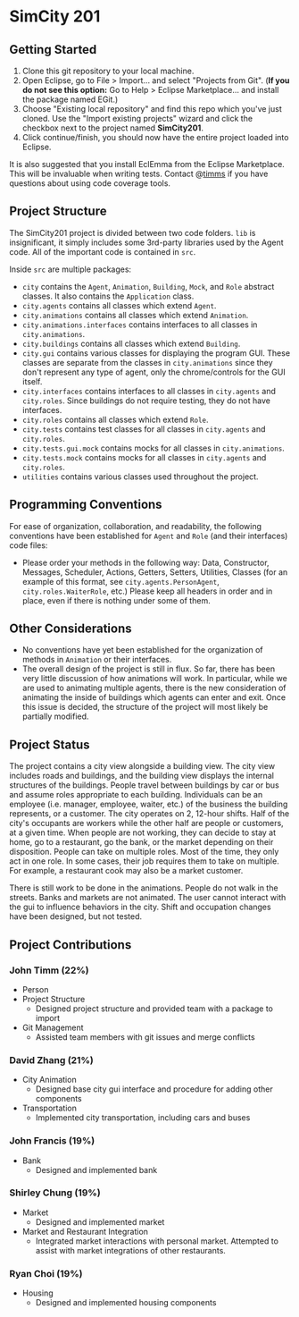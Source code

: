 SimCity 201
===========

## Getting Started

1. Clone this git repository to your local machine.
2. Open Eclipse, go to File > Import... and select "Projects from Git". (**If you do not see this option:** Go to Help > Eclipse Marketplace... and install the package named EGit.) 
3. Choose "Existing local repository" and find this repo which you've just cloned. Use the "Import existing projects" wizard and click the checkbox next to the project named **SimCity201**.
4. Click continue/finish, you should now have the entire project loaded into Eclipse.

It is also suggested that you install EclEmma from the Eclipse Marketplace. This will be invaluable when writing tests. Contact @[timms](https://github.com/timms) if you have questions about using code coverage tools.

## Project Structure 

The SimCity201 project is divided between two code folders. `lib` is insignificant, it simply includes some 3rd-party libraries used by the Agent code. All of the important code is contained in `src`.

Inside `src` are multiple packages:

* `city` contains the `Agent`, `Animation`, `Building`, `Mock`, and `Role` abstract classes. It also contains the `Application` class.
* `city.agents` contains all classes which extend `Agent`.
* `city.animations` contains all classes which extend `Animation`.
* `city.animations.interfaces` contains interfaces to all classes in `city.animations`.
* `city.buildings` contains all classes which extend `Building`.
* `city.gui` contains various classes for displaying the program GUI. These classes are separate from the classes in `city.animations` since they don't represent any type of agent, only the chrome/controls for the GUI itself.
* `city.interfaces` contains interfaces to all classes in `city.agents` and `city.roles`. Since buildings do not require testing, they do not have interfaces.
* `city.roles` contains all classes which extend `Role`.
* `city.tests` contains test classes for all classes in `city.agents` and `city.roles`.
* `city.tests.gui.mock` contains mocks for all classes in `city.animations`.
* `city.tests.mock` contains mocks for all classes in `city.agents` and `city.roles`.
* `utilities` contains various classes used throughout the project.

## Programming Conventions

For ease of organization, collaboration, and readability, the following conventions have been established for `Agent` and `Role` (and their interfaces) code files:

* Please order your methods in the following way: Data, Constructor, Messages, Scheduler, Actions, Getters, Setters, Utilities, Classes (for an example of this format, see `city.agents.PersonAgent`, `city.roles.WaiterRole`, etc.) Please keep all headers in order and in place, even if there is nothing under some of them.

## Other Considerations

* No conventions have yet been established for the organization of methods in `Animation` or their interfaces.
* The overall design of the project is still in flux. So far, there has been very little discussion of how animations will work. In particular, while we are used to animating multiple agents, there is the new consideration of animating the inside of buildings which agents can enter and exit. Once this issue is decided, the structure of the project will most likely be partially modified.


## Project Status
The project contains a city view alongside a building view. The city view includes roads and buildings, and the building view displays the internal structures of the buildings. People travel between buildings by car or bus and assume roles appropriate to each building. Individuals can be an employee (i.e. manager, employee, waiter, etc.) of the business the building represents, or a customer. The city operates on 2, 12-hour shifts. Half of the city's occupants are workers while the other half are people or customers, at a given time. When people are not working, they can decide to stay at home, go to a restaurant, go the bank, or the market depending on their disposition. People can take on multiple roles. Most of the time, they only act in one role. In some cases, their job requires them to take on multiple. For example, a restaurant cook may also be a market customer.

There is still work to be done in the animations. People do not walk in the streets. Banks and markets are not animated. The user cannot interact with the gui to influence behaviors in the city. Shift and occupation changes have been designed, but not tested.

## Project Contributions
### John Timm (22%)
* Person 
* Project Structure
  - Designed project structure and provided team with a package to import
* Git Management
  - Assisted team members with git issues and merge conflicts
 
### David Zhang (21%)
* City Animation
  - Designed base city gui interface and procedure for adding other components
* Transportation
  - Implemented city transportation, including cars and buses

### John Francis (19%)
* Bank
  - Designed and implemented bank

### Shirley Chung (19%)
* Market
  - Designed and implemented market
* Market and Restaurant Integration
  - Integrated market interactions with personal market. Attempted to assist with market integrations of other restaurants.

### Ryan Choi (19%)
* Housing
  - Designed and implemented housing components
